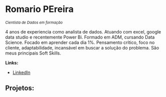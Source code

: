 
# Romario PEreira
<sub>*Cientista de Dados em formação* </sub >

4 anos de experiencia como analista de dados. Atuando com excel, google data studio e recentemente Power Bi.
Formado em ADM, cursando Data Science. Focado em aprender cada dia 1%.
Pensamento crítico, foco no cliente, adaptabilidade, incansável em buscar a solução do problema. São meus principais Soft Skills.


**Links:**

* [LinkedIn](https://www.linkedin.com/in/romariopereira)


## Projetos:
